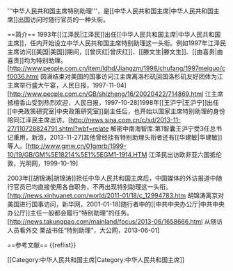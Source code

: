'''中华人民共和国主席特别助理'''，是[[中华人民共和国主席|中华人民共和国主席]]出国访问时随行官员的一种头衔。

==简介==
1993年[[江泽民|江泽民]]出任[[中华人民共和国主席|中华人民共和国主席]]，任内开始设立中华人民共和国主席特别助理这一头衔。例如1997年江泽民主席访问[[美国|美国]]期间，[[曾庆红|曾庆红]]、[[滕文生|滕文生]]、[[由喜贵|由喜贵]]均为特别助理。<ref>[http://www.people.com.cn/item/ldhd/Jiangzm/1998/chufang/1997meiguo/cf0036.html 圆满结束对美国的国事访问江主席离洛杉矶回国洛杉矶友好团体为江主席举行盛大午宴，人民日报，1997-11-04]</ref><ref>[http://www.people.com.cn/GB/shizheng/16/20020422/714869.html 江主席抵檀香山受到热烈欢迎，人民日报，1997-10-28]</ref>1998年[[王沪宁|王沪宁]]出任[[中央政策研究室|中央政策研究室]]副主任后，也开始以国家主席特别助理的身份陪同江泽民主席出访。<ref>[http://news.sina.com.cn/c/sd/2013-11-27/110728824791.shtml?wbf=relate 解密中南海智库:第1智囊王沪宁受3任总书记重用，新浪，2013-11-27]</ref>其他曾经挂有特别助理头衔者还有[[华建敏|华建敏]]等人。<ref>[http://www.gmw.cn/01gmrb/1999-10/19/GB/GM%5E18214%5E1%5EGM1-1914.HTM 江泽民出访欧非亚六国抵伦敦，光明网，1999-10-19]</ref>

2003年[[胡锦涛|胡锦涛]]担任中华人民共和国主席后，中国媒体的外访报道中随行官员已均直接使用各自职务，不再出现特别助理这一头衔。<ref>[http://news.xinhuanet.com/world/2011-01/18/c_12994783.htm 胡锦涛离京对美国进行国事访问，新华网，2001-01-18]</ref>随行者中的[[中共中央办公厅|中共中央办公厅]]主任一般都会履行“特别助理”的任务。<ref>[http://news.takungpao.com/mainland/focus/2013-06/1658666.html 从随访人员看外交 栗战书任“特别助理”，大公网，2013-06-01]</ref>

==参考文献==
{{reflist}}

[[Category:中华人民共和国主席|Category:中华人民共和国主席]]